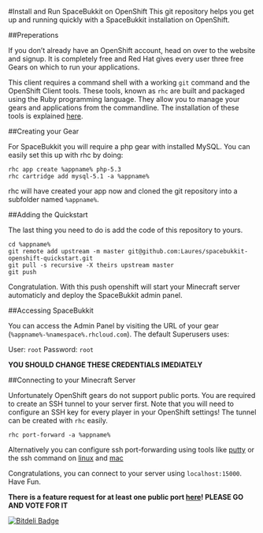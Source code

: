 #Install and Run SpaceBukkit on OpenShift
This git repository helps you get up and running quickly with a SpaceBukkit installation on OpenShift.

##Preperations

If you don’t already have an OpenShift account, head on over to the website and signup.
It is completely free and Red Hat gives every user three free Gears on which to run your applications. 

This client requires a command shell with a working `git` command and the OpenShift Client tools. These tools, known as `rhc` are built and packaged using the Ruby programming language. They allow you to manage your gears and applications from the commandline. The installation of these tools is explained [here](https://www.openshift.com/developers/rhc-client-tools-install).

##Creating your Gear

For SpaceBukkit you will require a php gear with installed MySQL. You can easily set this up with rhc by doing:

    rhc app create %appname% php-5.3
    rhc cartridge add mysql-5.1 -a %appname%

rhc will have created your app now and cloned the git repository into a subfolder named `%appname%`.

##Adding the Quickstart

The last thing you need to do is add the code of this repository to yours.

    cd %appname%
    git remote add upstream -m master git@github.com:Laures/spacebukkit-openshift-quickstart.git
    git pull -s recursive -X theirs upstream master
    git push

Congratulation. With this push openshift will start your Minecraft server automaticly and deploy the SpaceBukkit admin panel.

##Accessing SpaceBukkit

You can access the Admin Panel by visiting the URL of your gear (`%appname%-%namespace%.rhcloud.com`). The default Superusers uses:

User: `root`
Password: `root`

**YOU SHOULD CHANGE THESE CREDENTIALS IMEDIATELY**

##Connecting to your Minecraft Server

Unfortunately OpenShift gears do not support public ports. You are required to create an SSH tunnel to your server first. Note that you will need to configure an SSH key for every player in your OpenShift settings!
The tunnel can be created with `rhc` easily.

    rhc port-forward -a %appname%

Alternatively you can configure ssh port-forwarding using tools like [putty](https://howto.ccs.neu.edu/howto/windows/ssh-port-tunneling-with-putty/) or the ssh command on [linux](http://www.revsys.com/writings/quicktips/ssh-tunnel.html) and [mac](http://www.engr.wisc.edu/computing/best/rdesktop-mac.html)

Congratulations, you can connect to your server using `localhost:15000`. Have Fun.

**There is a feature request for at least one public port [here](https://www.openshift.com/content/at-least-one-port-for-external-use-excluding-8080-please)! PLEASE GO AND VOTE FOR IT**


[![Bitdeli Badge](https://d2weczhvl823v0.cloudfront.net/Laures/spacebukkit-openshift-quickstart/trend.png)](https://bitdeli.com/free "Bitdeli Badge")

